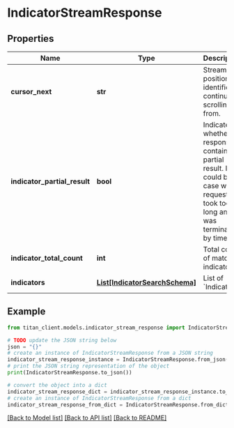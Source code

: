 # IndicatorStreamResponse


## Properties

Name | Type | Description | Notes
------------ | ------------- | ------------- | -------------
**cursor_next** | **str** | Stream position identifier to continue scrolling from. | [optional] 
**indicator_partial_result** | **bool** | Indicates whether response contains partial result. It could be in case when request took too long and was terminated by timeout. | [optional] 
**indicator_total_count** | **int** | Total count of matched indicators. | 
**indicators** | [**List[IndicatorSearchSchema]**](IndicatorSearchSchema.md) | List of &#x60;Indicators&#x60;. | [optional] 

## Example

```python
from titan_client.models.indicator_stream_response import IndicatorStreamResponse

# TODO update the JSON string below
json = "{}"
# create an instance of IndicatorStreamResponse from a JSON string
indicator_stream_response_instance = IndicatorStreamResponse.from_json(json)
# print the JSON string representation of the object
print(IndicatorStreamResponse.to_json())

# convert the object into a dict
indicator_stream_response_dict = indicator_stream_response_instance.to_dict()
# create an instance of IndicatorStreamResponse from a dict
indicator_stream_response_from_dict = IndicatorStreamResponse.from_dict(indicator_stream_response_dict)
```
[[Back to Model list]](../README.md#documentation-for-models) [[Back to API list]](../README.md#documentation-for-api-endpoints) [[Back to README]](../README.md)



